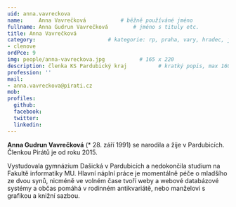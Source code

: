 ```yaml
---
uid: anna.vavreckova
name:     Anna Vavrečková      		# běžně používáné jméno
fullname: Anna Gudrun Vavrečková		# jméno s tituly etc.
title: Anna Vavrečková
category:                 		# kategorie: rp, praha, vary, hradec, jmk, senat
- clenove
ordPce: 9
img: people/anna-vavreckova.jpg           # 165 x 220
description: členka KS Pardubický kraj			# kratký popis, max 160 znaků
profession: ''
mail:
- anna.vavreckova@pirati.cz
mob:
profiles:
  github:
  facebook:
  twitter:
  linkedin:
---
```


**Anna Gudrun Vavrečková** (* 28. září 1991) se narodila a žije v Pardubicích.
Členkou Pirátů je od roku 2015.

Vystudovala gymnázium Dašická v Pardubicích a nedokončila studium na Fakultě
informatiky MU. Hlavní náplní práce je momentálně péče o mladšího ze dvou synů,
nicméně ve volném čase tvoří weby a webové databázové systémy a občas pomáhá v
rodinném antikvariátě, nebo manželovi s grafikou a knižní sazbou.
